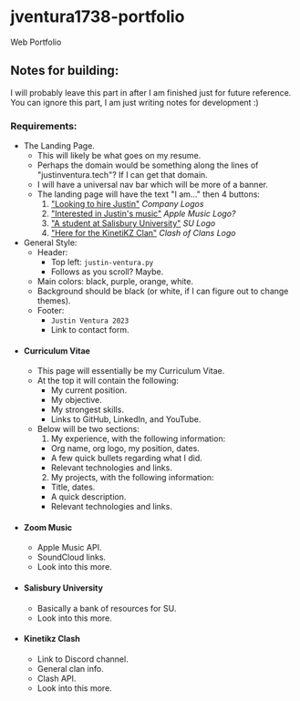# jventura1738-portfolio
Web Portfolio


## Notes for building:

I will probably leave this part in after I am finished just for future reference.  You can ignore this part, I am just writing notes for development :)

### Requirements:
- The Landing Page.
  - This will likely be what goes on my resume.
  - Perhaps the domain would be something along the lines of "justinventura.tech"?  If I can get that domain.
  - I will have a universal nav bar which will be more of a banner.
  - The landing page will have the text "I am..." then 4 buttons:
    1. ["Looking to hire Justin"](#curriculum-vitae) *Company Logos*
    2. ["Interested in Justin's music"](#zoom-music) *Apple Music Logo?*
    3. ["A student at Salisbury University"](#salisbury-university) *SU Logo*
    4. ["Here for the KinetiKZ Clan"](#kinetikz-clash) *Clash of Clans Logo*
- General Style:
  - Header:
    - Top left: `justin-ventura.py`
    - Follows as you scroll?  Maybe.
  - Main colors: black, purple, orange, white.
  - Background should be black (or white, if I can figure out to change themes).
  - Footer:
    - `Justin Ventura 2023`
    - Link to contact form.
- #### Curriculum Vitae
  - This page will essentially be my Curriculum Vitae.
  - At the top it will contain the following:
    - My current position.
    - My objective.
    - My strongest skills.
    - Links to GitHub, LinkedIn, and YouTube.
  - Below will be two sections:
    1. My experience, with the following information:
      - Org name, org logo, my position, dates.
      - A few quick bullets regarding what I did.
      - Relevant technologies and links.
    2. My projects, with the following information:
      - Title, dates.
      - A quick description.
      - Relevant technologies and links.
- #### Zoom Music
  - Apple Music API.
  - SoundCloud links.
  - Look into this more.
- #### Salisbury University
  - Basically a bank of resources for SU.
  - Look into this more.
- #### Kinetikz Clash
  - Link to Discord channel.
  - General clan info.
  - Clash API.
  - Look into this more.
